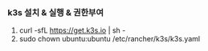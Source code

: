 ### k3s 설치 & 실행 & 권한부여
1. curl -sfL https://get.k3s.io | sh -
2. sudo chown ubuntu:ubuntu /etc/rancher/k3s/k3s.yaml
